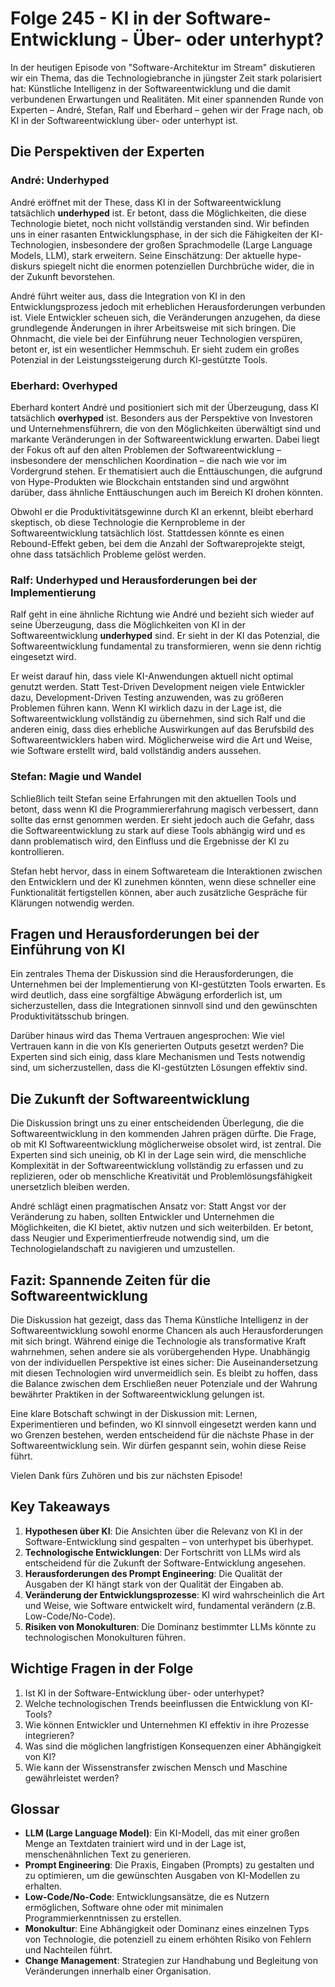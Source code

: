 # Folge 245 - KI in der Software-Entwicklung - Über- oder unterhypt?

In der heutigen Episode von "Software-Architektur im Stream" diskutieren wir ein Thema, das die Technologiebranche in jüngster Zeit stark polarisiert hat: Künstliche Intelligenz in der Softwareentwicklung und die damit verbundenen Erwartungen und Realitäten. Mit einer spannenden Runde von Experten – André, Stefan, Ralf und Eberhard – gehen wir der Frage nach, ob KI in der Softwareentwicklung über- oder unterhypt ist.

## Die Perspektiven der Experten

### André: Underhyped

André eröffnet mit der These, dass KI in der Softwareentwicklung tatsächlich **underhyped** ist. Er betont, dass die Möglichkeiten, die diese Technologie bietet, noch nicht vollständig verstanden sind. Wir befinden uns in einer rasanten Entwicklungsphase, in der sich die Fähigkeiten der KI-Technologien, insbesondere der großen Sprachmodelle (Large Language Models, LLM), stark erweitern. Seine Einschätzung: Der aktuelle hype-diskurs spiegelt nicht die enormen potenziellen Durchbrüche wider, die in der Zukunft bevorstehen.

André führt weiter aus, dass die Integration von KI in den Entwicklungsprozess jedoch mit erheblichen Herausforderungen verbunden ist. Viele Entwickler scheuen sich, die Veränderungen anzugehen, da diese grundlegende Änderungen in ihrer Arbeitsweise mit sich bringen. Die Ohnmacht, die viele bei der Einführung neuer Technologien verspüren, betont er, ist ein wesentlicher Hemmschuh. Er sieht zudem ein großes Potenzial in der Leistungssteigerung durch KI-gestützte Tools.

### Eberhard: Overhyped

Eberhard kontert André und positioniert sich mit der Überzeugung, dass KI tatsächlich **overhyped** ist. Besonders aus der Perspektive von Investoren und Unternehmensführern, die von den Möglichkeiten überwältigt sind und markante Veränderungen in der Softwareentwicklung erwarten. Dabei liegt der Fokus oft auf den alten Problemen der Softwareentwicklung – insbesondere der menschlichen Koordination – die nach wie vor im Vordergrund stehen. Er thematisiert auch die Enttäuschungen, die aufgrund von Hype-Produkten wie Blockchain entstanden sind und argwöhnt darüber, dass ähnliche Enttäuschungen auch im Bereich KI drohen könnten. 

Obwohl er die Produktivitätsgewinne durch KI an erkennt, bleibt eberhard skeptisch, ob diese Technologie die Kernprobleme in der Softwareentwicklung tatsächlich löst. Stattdessen könnte es einen Rebound-Effekt geben, bei dem die Anzahl der Softwareprojekte steigt, ohne dass tatsächlich Probleme gelöst werden.

### Ralf: Underhyped und Herausforderungen bei der Implementierung

Ralf geht in eine ähnliche Richtung wie André und bezieht sich wieder auf seine Überzeugung, dass die Möglichkeiten von KI in der Softwareentwicklung **underhyped** sind. Er sieht in der KI das Potenzial, die Softwareentwicklung fundamental zu transformieren, wenn sie denn richtig eingesetzt wird.

Er weist darauf hin, dass viele KI-Anwendungen aktuell nicht optimal genutzt werden. Statt Test-Driven Development neigen viele Entwickler dazu, Development-Driven Testing anzuwenden, was zu größeren Problemen führen kann. Wenn KI wirklich dazu in der Lage ist, die Softwareentwicklung vollständig zu übernehmen, sind sich Ralf und die anderen einig, dass dies erhebliche Auswirkungen auf das Berufsbild des Softwareentwicklers haben wird. Möglicherweise wird die Art und Weise, wie Software erstellt wird, bald vollständig anders aussehen.

### Stefan: Magie und Wandel

Schließlich teilt Stefan seine Erfahrungen mit den aktuellen Tools und betont, dass wenn KI die Programmiererfahrung magisch verbessert, dann sollte das ernst genommen werden. Er sieht jedoch auch die Gefahr, dass die Softwareentwicklung zu stark auf diese Tools abhängig wird und es dann problematisch wird, den Einfluss und die Ergebnisse der KI zu kontrollieren. 

Stefan hebt hervor, dass in einem Softwareteam die Interaktionen zwischen den Entwicklern und der KI zunehmen könnten, wenn diese schneller eine Funktionalität fertigstellen können, aber auch zusätzliche Gespräche für Klärungen notwendig werden.

## Fragen und Herausforderungen bei der Einführung von KI

Ein zentrales Thema der Diskussion sind die Herausforderungen, die Unternehmen bei der Implementierung von KI-gestützten Tools erwarten. Es wird deutlich, dass eine sorgfältige Abwägung erforderlich ist, um sicherzustellen, dass die Integrationen sinnvoll sind und den gewünschten Produktivitätsschub bringen.

Darüber hinaus wird das Thema Vertrauen angesprochen: Wie viel Vertrauen kann in die von KIs generierten Outputs gesetzt werden? Die Experten sind sich einig, dass klare Mechanismen und Tests notwendig sind, um sicherzustellen, dass die KI-gestützten Lösungen effektiv sind.

## Die Zukunft der Softwareentwicklung

Die Diskussion bringt uns zu einer entscheidenden Überlegung, die die Softwareentwicklung in den kommenden Jahren prägen dürfte. Die Frage, ob mit KI Softwareentwicklung möglicherweise obsolet wird, ist zentral. Die Experten sind sich uneinig, ob KI in der Lage sein wird, die menschliche Komplexität in der Softwareentwicklung vollständig zu erfassen und zu replizieren, oder ob menschliche Kreativität und Problemlösungsfähigkeit unersetzlich bleiben werden.

André schlägt einen pragmatischen Ansatz vor: Statt Angst vor der Veränderung zu haben, sollten Entwickler und Unternehmen die Möglichkeiten, die KI bietet, aktiv nutzen und sich weiterbilden. Er betont, dass Neugier und Experimentierfreude notwendig sind, um die Technologielandschaft zu navigieren und umzustellen.

## Fazit: Spannende Zeiten für die Softwareentwicklung

Die Diskussion hat gezeigt, dass das Thema Künstliche Intelligenz in der Softwareentwicklung sowohl enorme Chancen als auch Herausforderungen mit sich bringt. Während einige die Technologie als transformative Kraft wahrnehmen, sehen andere sie als vorübergehenden Hype. Unabhängig von der individuellen Perspektive ist eines sicher: Die Auseinandersetzung mit diesen Technologien wird unvermeidlich sein. Es bleibt zu hoffen, dass die Balance zwischen dem Erschließen neuer Potenziale und der Wahrung bewährter Praktiken in der Softwareentwicklung gelungen ist.

Eine klare Botschaft schwingt in der Diskussion mit: Lernen, Experimentieren und befinden, wo KI sinnvoll eingesetzt werden kann und wo Grenzen bestehen, werden entscheidend für die nächste Phase in der Softwareentwicklung sein. Wir dürfen gespannt sein, wohin diese Reise führt. 

Vielen Dank fürs Zuhören und bis zur nächsten Episode!


## Key Takeaways
1. **Hypothesen über KI**: Die Ansichten über die Relevanz von KI in der Software-Entwicklung sind gespalten – von unterhypet bis überhypet.
2. **Technologische Entwicklungen**: Der Fortschritt von LLMs wird als entscheidend für die Zukunft der Software-Entwicklung angesehen.
3. **Herausforderungen des Prompt Engineering**: Die Qualität der Ausgaben der KI hängt stark von der Qualität der Eingaben ab.
4. **Veränderung der Entwicklungsprozesse**: KI wird wahrscheinlich die Art und Weise, wie Software entwickelt wird, fundamental verändern (z.B. Low-Code/No-Code).
5. **Risiken von Monokulturen**: Die Dominanz bestimmter LLMs könnte zu technologischen Monokulturen führen.

## Wichtige Fragen in der Folge
1. Ist KI in der Software-Entwicklung über- oder unterhypet?
2. Welche technologischen Trends beeinflussen die Entwicklung von KI-Tools?
3. Wie können Entwickler und Unternehmen KI effektiv in ihre Prozesse integrieren?
4. Was sind die möglichen langfristigen Konsequenzen einer Abhängigkeit von KI?
5. Wie kann der Wissenstransfer zwischen Mensch und Maschine gewährleistet werden?

## Glossar
- **LLM (Large Language Model)**: Ein KI-Modell, das mit einer großen Menge an Textdaten trainiert wird und in der Lage ist, menschenähnlichen Text zu generieren.
- **Prompt Engineering**: Die Praxis, Eingaben (Prompts) zu gestalten und zu optimieren, um die gewünschten Ausgaben von KI-Modellen zu erhalten.
- **Low-Code/No-Code**: Entwicklungsansätze, die es Nutzern ermöglichen, Software ohne oder mit minimalen Programmierkenntnissen zu erstellen.
- **Monokultur**: Eine Abhängigkeit oder Dominanz eines einzelnen Typs von Technologie, die potenziell zu einem erhöhten Risiko von Fehlern und Nachteilen führt.
- **Change Management**: Strategien zur Handhabung und Begleitung von Veränderungen innerhalb einer Organisation.
